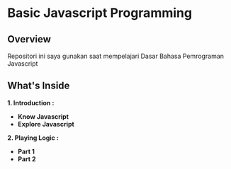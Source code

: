 # Basic Javascript Programming

## Overview
Repositori ini saya gunakan saat mempelajari Dasar Bahasa Pemrograman Javascript

## What's Inside
**1. Introduction :**
   - **Know Javascript**
   - **Explore Javascript**
   
**2. Playing Logic :**
   - **Part 1**
   - **Part 2**

